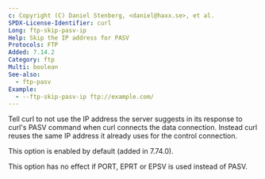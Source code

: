 ```yaml
---
c: Copyright (C) Daniel Stenberg, <daniel@haxx.se>, et al.
SPDX-License-Identifier: curl
Long: ftp-skip-pasv-ip
Help: Skip the IP address for PASV
Protocols: FTP
Added: 7.14.2
Category: ftp
Multi: boolean
See-also:
  - ftp-pasv
Example:
  - --ftp-skip-pasv-ip ftp://example.com/
---
```


Tell curl to not use the IP address the server suggests in its response to
curl's PASV command when curl connects the data connection. Instead curl
reuses the same IP address it already uses for the control connection.

This option is enabled by default (added in 7.74.0).

This option has no effect if PORT, EPRT or EPSV is used instead of PASV.
